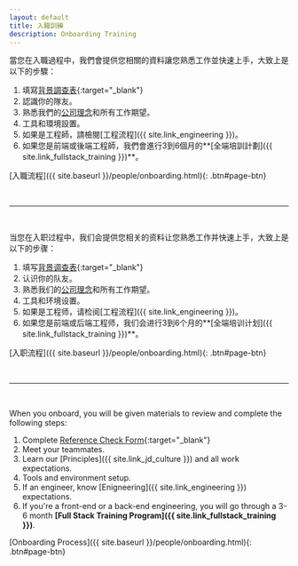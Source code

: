 ```yaml
---
layout: default
title: 入職訓練
description: Onboarding Training
---
```


當您在入職過程中，我們會提供您相關的資料讓您熟悉工作並快速上手，大致上是以下的步驟：

1. 填寫[背景調查表](https://forms.gle/Heimpw1gFko2k37Z6){:target="_blank"}
1. 認識你的隊友。
1. 熟悉我們的[公司理念]({{site.link_jd_culture}})和所有工作期望。
1. 工具和環境設置。
1. 如果是工程師，請檢閱[工程流程]({{ site.link_engineering }})。
1. 如果您是前端或後端工程師，我們會進行3到6個月的**[全端培訓計劃]({{ site.link_fullstack_training }})**。

[入職流程]({{ site.baseurl }}/people/onboarding.html){: .btn#page-btn}

<br>

---

<br>

当您在入职过程中，我们会提供您相关的资料让您熟悉工作并快速上手，大致上是以下的步骤：

1. 填写[背景调查表](https://forms.gle/Heimpw1gFko2k37Z6){:target="_blank"}
1. 认识你的队友。
1. 熟悉我们的[公司理念]({{site.link_jd_culture}})和所有工作期望。
1. 工具和环境设置。
1. 如果是工程师，请检阅[工程流程]({{ site.link_engineering }})。
1. 如果您是前端或后端工程师，我们会进行3到6个月的**[全端培训计划]({{ site.link_fullstack_training }})**。

[入职流程]({{ site.baseurl }}/people/onboarding.html){: .btn#page-btn}

<br>

---

<br>

When you onboard, you will be given materials to review and complete the following steps:

1. Complete [Reference Check Form](https://forms.gle/Heimpw1gFko2k37Z6){:target="_blank"}
1. Meet your teammates.
1. Learn our [Principles]({{ site.link_jd_culture }}) and all work expectations.
1. Tools and environment setup.
1. If an engineer, know [Enigneering]({{ site.link_engineering }}) expectations.
1. If you're a front-end or a back-end engineering, you will go through a 3-6 month **[Full Stack Training Program]({{ site.link_fullstack_training }})**.

[Onboarding Process]({{ site.baseurl }}/people/onboarding.html){: .btn#page-btn}